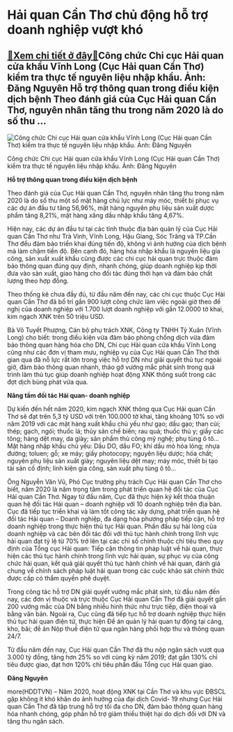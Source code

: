 Hải quan Cần Thơ chủ động hỗ trợ doanh nghiệp vượt khó
======================================================

[:gift:Xem chi tiết ở đây:gift:](https://hddtvn.com/hai-quan-can-tho-chu-dong-ho-tro-doanh-nghiep-vuot-kho-2/)Công chức Chi cục Hải quan cửa khẩu Vĩnh Long (Cục Hải quan Cần Thơ) kiểm tra thực tế nguyên liệu nhập khẩu. Ảnh: Đăng Nguyên Hỗ trợ thông quan trong điều kiện dịch bệnh Theo đánh giá của Cục Hải quan Cần Thơ, nguyên nhân tăng thu trong năm 2020 là do số thu …
--------------------------------------------------------------------------------------------------------------------------------------------------------------------------------------------------------------------------------------------------------------------





![Công chức Chi cục Hải quan cửa khẩu Vĩnh Long (Cục Hải quan Cần Thơ) kiểm tra thực tế nguyên liệu nhập khẩu. 	Ảnh: Đăng Nguyên](https://hddtvn.com/wp-content/uploads/2021/01/3850_4-1607333793351.jpg "Công chức Chi cục Hải quan cửa khẩu Vĩnh Long (Cục Hải quan Cần Thơ) kiểm tra thực tế nguyên liệu nhập khẩu. 	Ảnh: Đăng Nguyên")


Công chức Chi cục Hải quan cửa khẩu Vĩnh Long (Cục Hải quan Cần Thơ) kiểm tra thực tế nguyên liệu nhập khẩu. Ảnh: Đăng Nguyên



**Hỗ trợ thông quan trong điều kiện dịch bệnh**


Theo đánh giá của Cục Hải quan Cần Thơ, nguyên nhân tăng thu trong năm 2020 là do số thu một số mặt hàng chủ lực như máy móc, thiết bị phục vụ các dự án đầu tư tăng 56,96%, mặt hàng nguyên phụ liệu sản xuất dược phẩm tăng 8,21%, mặt hàng xăng dầu nhập khẩu tăng 4,67%.


Hiện nay, các dự án đầu tư tại các tỉnh thuộc địa bàn quản lý của Cục Hải quan Cần Thơ như Trà Vinh, Vĩnh Long, Hậu Giang, Sóc Trăng và TP.Cần Thơ đều đảm bảo triển khai đúng tiến độ, không vì ảnh hưởng của dịch bệnh mà làm chậm tiến độ. Bên cạnh đó, hàng hóa nhập khẩu là nguyên liệu gia công, sản xuất xuất khẩu cũng được các chi cục hải quan trực thuộc đảm bảo thông quan đúng quy định, nhanh chóng, giúp doanh nghiệp kịp thời đưa vào sản xuất, giao hàng cho đối tác đúng thời hạn và đảm bảo chất lượng theo hợp đồng.


Theo thống kê chưa đầy đủ, từ đầu năm đến nay, các chi cục thuộc Cục Hải quan Cần Thơ đã bố trí gần 900 lượt công chức làm việc ngoài giờ theo đề nghị của doanh nghiệp với 1.700 lượt doanh nghiệp với gần 12.0000 tờ khai, kim ngạch XNK trên 50 triệu USD.


Bà Võ Tuyết Phượng, Cán bộ phụ trách XNK, Công ty TNHH Tỷ Xuân (Vĩnh Long) cho biết: trong điều kiện vừa đảm bảo phòng chống dịch vừa đảm bảo thông quan hàng hóa cho DN, Chi cục Hải quan cửa khẩu Vĩnh Long cũng như các đơn vị tham mưu, nghiệp vụ của Cục Hải quan Cần Thơ thời gian qua đã nỗ lực rất lớn trong việc hỗ trợ DN như giải quyết thủ tục ngoài giờ, đảm bảo thông quan nhanh, tháo gỡ vướng mắc phát sinh trong quá trình làm thủ tục giúp doanh nghiệp hoạt động XNK thông suốt trong các đợt dịch bùng phát vừa qua.


**Nâng tầm đối tác Hải quan- doanh nghiệp**


Dự kiến đến hết năm 2020, kim ngạch XNK thông qua Cục Hải quan Cần Thơ sẽ đạt trên 5,3 tỷ USD với trên 100.000 tờ khai, tăng khoảng 10% so với năm 2019 với các mặt hàng xuất khẩu chủ yếu như gạo; dầu gạo; than củi; thép; gạch, ngói; thuốc lá; thủy sản chế biến; rau quả; thuốc thú y; giấy các tông; hàng dệt may, da giày; sản phẩm thủ công mỹ nghệ; phụ tùng ô tô… Mặt hàng nhập khẩu chủ yếu: Dầu DO, dầu FO; khí dầu mỏ hóa lỏng; nhựa đường; toluen; gỗ; xe máy; giấy photocopy; nguyên liệu dược; hóa chất; nguyên phụ liệu sản xuất giày; nguyên liệu dệt may; máy móc, thiết bị tạo tài sản cố định; linh kiện gia công, sản xuất phụ tùng ô tô…


Ông Nguyễn Văn Vũ, Phó Cục trưởng phụ trách Cục Hải quan Cần Thơ cho biết, năm 2020 là năm trọng tâm trong phát triển quan hệ đối tác của Cục Hải quan Cần Thơ. Ngay từ đầu năm, Cục đã thực hiện ký kết thỏa thuận quan hệ đối tác Hải quan – doanh nghiệp với 10 doanh nghiệp trên địa bàn. Cục đã tiếp tục triển khai và làm tốt công tác xây dựng, phát triển quan hệ đối tác Hải quan – Doanh nghiệp, đa dạng hóa phương pháp tiếp cận, hỗ trợ doanh nghiệp trong thực hiện thủ tục Hải quan. Phấn đấu sự hài lòng của doanh nghiệp và các bên đối tác đối với thủ tục hành chính trong lĩnh vực hải quan đạt tỷ lệ từ 70% trở lên tại các chỉ số chính thuộc chỉ tiêu theo quy định của Tổng cục Hải quan: Tiếp cận thông tin pháp luật về hải quan, thực hiện các thủ tục hành chính trong lĩnh vực hải quan, sự phục vụ của công chức hải quan, kết quả giải quyết thủ tục hành chính về hải quan, đánh giá chung về chính sách pháp luật hải quan trong các cuộc khảo sát chính thức được cấp có thẩm quyền phê duyệt.


Trong công tác hỗ trợ DN giải quyết vướng mắc phát sinh, từ đầu năm đến nay, các đơn vị thuộc và trực thuộc Cục Hải quan Cần Thơ đã giải quyết gần 200 vướng mắc của DN bằng nhiều hình thức như trực tiếp, điện thoại và bằng văn bản. Ngoài ra, Cục cũng đã tiếp tục hỗ trợ doanh nghiệp thực hiện thủ tục hải quan điện tử, thực hiện Đề án quản lý hải quan tự động tại cảng, kho, bãi; đề án Nộp thuế điện tử qua ngân hàng phối hợp thu và thông quan 24/7.





Từ đầu năm đến nay, Cục Hải quan Cần Thơ đã thu nộp ngân sách vượt qua 3.000 tỷ đồng, tăng hơn 25% so với cùng kỳ năm 2019; đạt gần 130% chỉ tiêu được giao, đạt hơn 120% chỉ tiêu phấn đấu Tổng cục Hải quan giao.




**Đăng Nguyên**



more(HDDTVN) – Năm 2020, hoạt động XNK tại Cần Thơ và khu vực ĐBSCL gặp không ít khó khăn do ảnh hưởng của đại dịch Covid- 19 nhưng Cục Hải quan Cần Thơ đã tập trung hỗ trợ tối đa cho DN, đảm bảo thông quan hàng hóa nhanh chóng, góp phần hỗ trợ giảm thiểu thiệt hại do dịch đối với DN và tăng thu ngân sách.

